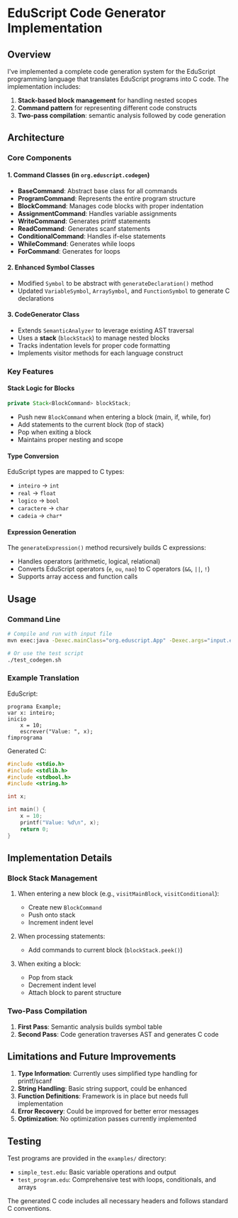 # EduScript Code Generator Implementation

## Overview
I've implemented a complete code generation system for the EduScript programming language that translates EduScript programs into C code. The implementation includes:

1. **Stack-based block management** for handling nested scopes
2. **Command pattern** for representing different code constructs
3. **Two-pass compilation**: semantic analysis followed by code generation

## Architecture

### Core Components

#### 1. Command Classes (in `org.eduscript.codegen`)
- **BaseCommand**: Abstract base class for all commands
- **ProgramCommand**: Represents the entire program structure
- **BlockCommand**: Manages code blocks with proper indentation
- **AssignmentCommand**: Handles variable assignments
- **WriteCommand**: Generates printf statements
- **ReadCommand**: Generates scanf statements
- **ConditionalCommand**: Handles if-else statements
- **WhileCommand**: Generates while loops
- **ForCommand**: Generates for loops

#### 2. Enhanced Symbol Classes
- Modified `Symbol` to be abstract with `generateDeclaration()` method
- Updated `VariableSymbol`, `ArraySymbol`, and `FunctionSymbol` to generate C declarations

#### 3. CodeGenerator Class
- Extends `SemanticAnalyzer` to leverage existing AST traversal
- Uses a **stack** (`blockStack`) to manage nested blocks
- Tracks indentation levels for proper code formatting
- Implements visitor methods for each language construct

### Key Features

#### Stack Logic for Blocks
```java
private Stack<BlockCommand> blockStack;
```
- Push new `BlockCommand` when entering a block (main, if, while, for)
- Add statements to the current block (top of stack)
- Pop when exiting a block
- Maintains proper nesting and scope

#### Type Conversion
EduScript types are mapped to C types:
- `inteiro` → `int`
- `real` → `float`
- `logico` → `bool`
- `caractere` → `char`
- `cadeia` → `char*`

#### Expression Generation
The `generateExpression()` method recursively builds C expressions:
- Handles operators (arithmetic, logical, relational)
- Converts EduScript operators (`e`, `ou`, `nao`) to C operators (`&&`, `||`, `!`)
- Supports array access and function calls

## Usage

### Command Line
```bash
# Compile and run with input file
mvn exec:java -Dexec.mainClass="org.eduscript.App" -Dexec.args="input.edu output.c"

# Or use the test script
./test_codegen.sh
```

### Example Translation

EduScript:
```eduscript
programa Example;
var x: inteiro;
inicio
    x = 10;
    escrever("Value: ", x);
fimprograma
```

Generated C:
```c
#include <stdio.h>
#include <stdlib.h>
#include <stdbool.h>
#include <string.h>

int x;

int main() {
    x = 10;
    printf("Value: %d\n", x);
    return 0;
}
```

## Implementation Details

### Block Stack Management
1. When entering a new block (e.g., `visitMainBlock`, `visitConditional`):
   - Create new `BlockCommand`
   - Push onto stack
   - Increment indent level

2. When processing statements:
   - Add commands to current block (`blockStack.peek()`)

3. When exiting a block:
   - Pop from stack
   - Decrement indent level
   - Attach block to parent structure

### Two-Pass Compilation
1. **First Pass**: Semantic analysis builds symbol table
2. **Second Pass**: Code generation traverses AST and generates C code

## Limitations and Future Improvements

1. **Type Information**: Currently uses simplified type handling for printf/scanf
2. **String Handling**: Basic string support, could be enhanced
3. **Function Definitions**: Framework is in place but needs full implementation
4. **Error Recovery**: Could be improved for better error messages
5. **Optimization**: No optimization passes currently implemented

## Testing

Test programs are provided in the `examples/` directory:
- `simple_test.edu`: Basic variable operations and output
- `test_program.edu`: Comprehensive test with loops, conditionals, and arrays

The generated C code includes all necessary headers and follows standard C conventions.
